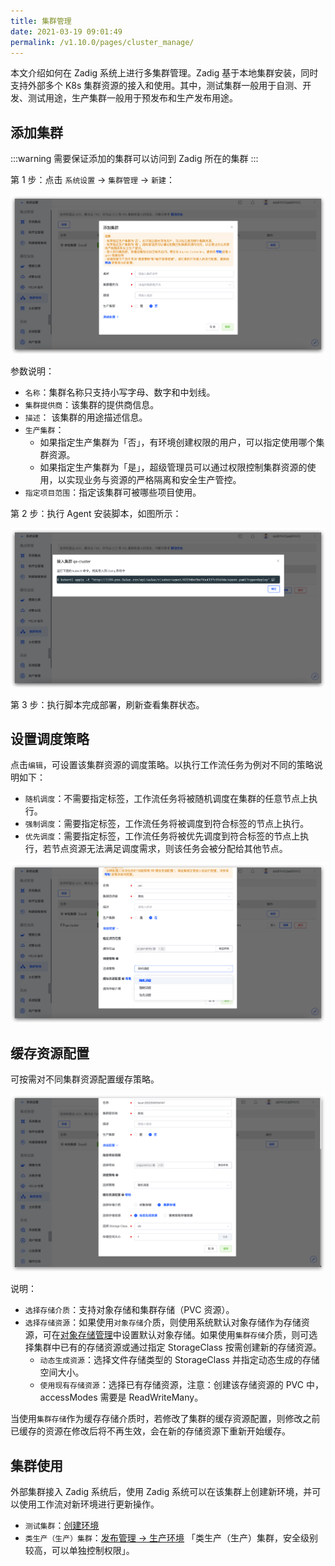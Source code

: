 ```yaml
---
title: 集群管理
date: 2021-03-19 09:01:49
permalink: /v1.10.0/pages/cluster_manage/
---
```


本文介绍如何在 Zadig 系统上进行多集群管理。Zadig 基于本地集群安装，同时支持外部多个 K8s 集群资源的接入和使用。其中，测试集群一般用于自测、开发、测试用途，生产集群一般用于预发布和生产发布用途。

## 添加集群

:::warning
需要保证添加的集群可以访问到 Zadig 所在的集群
:::

第 1 步：点击 `系统设置` -> `集群管理` -> `新建`：

![cluster](./_images/cluster_add.png)

参数说明：

- `名称`：集群名称只支持小写字母、数字和中划线。
- `集群提供商`：该集群的提供商信息。
- `描述`： 该集群的用途描述信息。
- `生产集群`：
  - 如果指定生产集群为「否」，有环境创建权限的用户，可以指定使用哪个集群资源。
  - 如果指定生产集群为「是」，超级管理员可以通过权限控制集群资源的使用，以实现业务与资源的严格隔离和安全生产管控。
- `指定项目范围`：指定该集群可被哪些项目使用。

第 2 步：执行 Agent 安装脚本，如图所示：

![cluster_add_kubectl](./_images/cluster_add_kubectl.png)

第 3 步：执行脚本完成部署，刷新查看集群状态。

## 设置调度策略
点击`编辑`，可设置该集群资源的调度策略。以执行工作流任务为例对不同的策略说明如下：

- `随机调度`：不需要指定标签，工作流任务将被随机调度在集群的任意节点上执行。
- `强制调度`：需要指定标签，工作流任务将被调度到符合标签的节点上执行。
- `优先调度`：需要指定标签，工作流任务将被优先调度到符合标签的节点上执行，若节点资源无法满足调度需求，则该任务会被分配给其他节点。

![修改集群调度策略](./_images/cluster_update.png)

## 缓存资源配置

可按需对不同集群资源配置缓存策略。

![修改集群缓存资源配置](./_images/cluster_update_1.png)

说明：
- `选择存储介质`：支持对象存储和集群存储（PVC 资源）。
- `选择存储资源`：如果使用`对象存储`介质，则使用系统默认对象存储作为存储资源，可在[对象存储管理](/v1.10.0/settings/object-storage/)中设置默认对象存储。如果使用`集群存储`介质，则可选择集群中已有的存储资源或通过指定 StorageClass 按需创建新的存储资源。
  - `动态生成资源`：选择文件存储类型的 StorageClass 并指定动态生成的存储空间大小。
  - `使用现有存储资源`：选择已有存储资源，注意：创建该存储资源的 PVC 中，accessModes 需要是 ReadWriteMany。

当使用`集群存储`作为缓存存储介质时，若修改了集群的缓存资源配置，则修改之前已缓存的资源在修改后将不再生效，会在新的存储资源下重新开始缓存。

## 集群使用

外部集群接入 Zadig 系统后，使用 Zadig 系统可以在该集群上创建新环境，并可以使用工作流对新环境进行更新操作。

- `测试集群`：[创建环境](/v1.10.0/project/env/)
- `类生产（生产）集群`：[发布管理 -> 生产环境](/v1.10.0/project/env/) 「类生产（生产）集群，安全级别较高，可以单独控制权限」。
